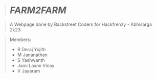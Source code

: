 > # ***FARM2FARM***

> A Webpage done by Backstreet Coders for Hackfrenzy - Abhisarga 2k23

>   Members:
> * R Deraj Yojith
> * M Jananathan
> * S Yashwanth
> * Jami Laxmi Vinay
> * V Jayaram
